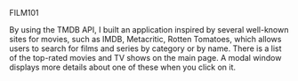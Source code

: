 FILM101

By using the TMDB API, I built an application inspired by several well-known sites for movies, such as IMDB, Metacritic, Rotten Tomatoes, which allows users to search for films and series by category or by name. There is a list of the top-rated movies and TV shows on the main page. A modal window displays more details about one of these when you click on it.
